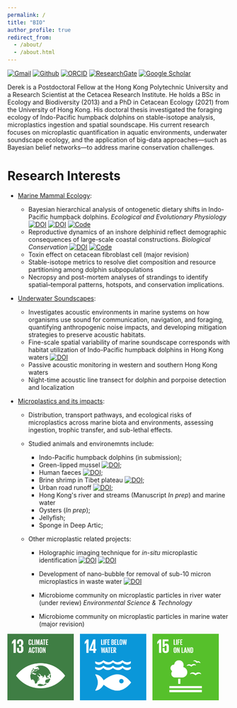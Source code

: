 ```yaml
---
permalink: /
title: "BIO"
author_profile: true
redirect_from:
  - /about/
  - /about.html
---
```


[![Gmail](https://img.shields.io/badge/Gmail-D14836?style=for-the-badge&logo=Gmail&logoColor=white&color=D14836)](mailto:hoyuenwaderek@gmail.com)
[![Github](https://img.shields.io/badge/Github-badge?style=for-the-badge&logo=Github&color=black)](https://github.com/YuenWaHo)
[![ORCID](https://img.shields.io/badge/ORCID-badge?style=for-the-badge&logo=ORCID&logoColor=white&color=Black)](https://orcid.org/0000-0003-1523-112X)
[![ResearchGate](https://img.shields.io/badge/RG-badge?style=for-the-badge&logo=ResearchGate&logoColor=ffffff&labelColor=000000&color=000000)](https://www.researchgate.net/profile/Yuen-Wa-Ho)
[![Google Scholar](https://img.shields.io/badge/GScholar-badge?style=for-the-badge&logo=GoogleScholar&color=ffffff)](https://scholar.google.com.hk/citations?user=rCZFcA4AAAAJ&hl=en)

Derek is a Postdoctoral Fellow at the Hong Kong Polytechnic University and a Research Scientist at the Cetacea Research Institute. He holds a BSc in Ecology and Biodiversity (2013) and a PhD in Cetacean Ecology (2021) from the University of Hong Kong. His doctoral thesis investigated the foraging ecology of Indo-Pacific humpback dolphins on stable-isotope analysis, microplastics ingestion and spatial soundscape. His current research focuses on microplastic quantification in aquatic environments, underwater soundscape ecology, and the application of big-data approaches—such as Bayesian belief networks—to address marine conservation challenges.

# Research Interests

- [Marine Mammal Ecology](https://yuenwaho.github.io/cetacean-ecology/):

  - Bayesian hierarchical analysis of ontogenetic dietary shifts in Indo-Pacific humpback dolphins. _Ecological and Evolutionary Physiology_ [![DOI](https://img.shields.io/badge/10.1086/734631-logo?style=flat-square&label=DOI&labelColor=a9bcc2&color=edf1f0)](https://doi.org/10.1086/734631) [![DOI](https://zenodo.org/badge/DOI/10.5281/zenodo.14559061.svg)](https://doi.org/10.5281/zenodo.14559061) [![Code](https://img.shields.io/badge/Code-logo?style=flat-square&logo=Github&color=000000)](https://github.com/YuenWaHo/EEP-Sousa-WeaningAge)
  - Reproductive dynamics of an inshore delphinid reflect demographic consequences of large-scale coastal constructions. _Biological Conservation_ [![DOI](https://img.shields.io/badge/10.1016%2Fj.biocon.2024.110690-logo?style=flat-square&label=DOI&labelColor=a9bcc2&color=edf1f0)](https://doi.org/10.1016/j.biocon.2024.110690) [![Code](https://img.shields.io/badge/Code-logo?style=flat-square&logo=Github&color=000000)](https://github.com/YuenWaHo/BC-sousa-repro)
  - Toxin effect on cetacean fibroblast cell (major revision)
  - Stable-isotope metrics to resolve diet composition and resource partitioning among dolphin subpopulations
  - Necropsy and post-mortem analyses of strandings to identify spatial–temporal patterns, hotspots, and conservation implications.

- [Underwater Soundscapes](https://yuenwaho.github.io/acoustics/):

  - Investigates acoustic environments in marine systems on how organisms use sound for communication, navigation, and foraging, quantifying anthropogenic noise impacts, and developing mitigation strategies to preserve acoustic habitats.
  - Fine-scale spatial variability of marine soundscape corresponds with habitat utilization of Indo-Pacific humpback dolphins in Hong Kong waters [![DOI](https://img.shields.io/badge/10.1016%2Fj.ecolind.2023.111228-logo?style=flat-square&label=DOI&labelColor=a9bcc2&color=edf1f0)](https://doi.org/10.1016/j.ecolind.2023.111228)
  - Passive acoustic monitoring in western and southern Hong Kong waters
  - Night-time acoustic line transect for dolphin and porpoise detection and localization

- [Microplastics and its impacts](https://yuenwaho.github.io/microplastics/):

  - Distribution, transport pathways, and ecological risks of microplastics across marine biota and environments, assessing ingestion, trophic transfer, and sub-lethal effects.
  - Studied animals and environemnts include:

    - Indo-Pacific humpback dolphins (in submission);
    - Green-lipped mussel [![DOI](https://img.shields.io/badge/DOI-10.1016%2Fj.jhazmat.2021.126541-logo?style=flat-square&label=DOI&labelColor=a9bcc2&color=edf1f0)](https://doi.org/10.1016/j.jhazmat.2021.126541);
    - Human faeces [![DOI](https://img.shields.io/badge/DOI-10.3390%2Ftoxics10080414-logo?style=flat-square&label=DOI&labelColor=a9bcc2&color=edf1f0)](https://doi.org/10.3390/toxics10080414);
    - Brine shrimp in Tibet plateau [![DOI](https://img.shields.io/badge/DOI-10.1016%2Fj.jhazmat.2024.134959-logo?style=flat-square&label=DOI&labelColor=a9bcc2&color=edf1f0)](https://doi.org/10.1016/j.jhazmat.2024.134959);
    - Urban road runoff [![DOI](https://img.shields.io/badge/DOI-10.1016%2Fj.scitotenv.2024.176590-logo?style=flat-square&label=DOI&labelColor=a9bcc2&color=edf1f0)](https://doi.org/10.1016/j.scitotenv.2024.176590);
    - Hong Kong's river and streams (Manuscript _In prep_) and marine water
    - Oysters (_In prep_);
    - Jellyfish;
    - Sponge in Deep Artic;

  - Other microplastic related projects:

    - Holographic imaging technique for _in-situ_ microplastic identification [![DOI](https://img.shields.io/badge/DOI-10.1038%2Fs41598--024--52762--5-logo?style=flat-square&label=DOI&labelColor=a9bcc2&color=edf1f0)](https://doi.org/10.1038/s41598-024-52762-5) [![DOI](https://img.shields.io/badge/DOI-10.1002%2Fadpr.202400038-logo?style=flat-square&label=DOI&labelColor=a9bcc2&color=edf1f0)](https://doi.org/10.1002/adpr.202400038)

    - Development of nano-bubble for removal of sub-10 micron microplastics in waste water [![DOI](https://img.shields.io/badge/DOI-10.1038%2Fs41467--024--53304--3-logo?style=flat-square&label=DOI&labelColor=a9bcc2&color=edf1f0)](https://doi.org/10.1038/s41467-024-53304-3)

    - Microbiome community on microplastic particles in river water (under review) _Environmental Science & Technology_

    - Microbiome community on microplastic particles in marine water (major revision)

<footer>
    <div class="footer-logos">
        <!-- <img src="/images/sdg_logos/goal4a.png" alt="Logo 1" style="display: inline; margin-right: 10px; width: auto; height: 150px;"> -->
        <img src="/images/sdg_logos/goal13a.png" alt="Logo 2" style="display: inline; margin-right: 10px; width: auto; height: 150px;">
        <img src="/images/sdg_logos/goal14a.png" alt="Logo 3" style="display: inline; margin-right: 10px; width: auto; height: 150px;">
        <img src="/images/sdg_logos/goal15a.png" alt="Logo 4" style="display: inline; margin-right: 10px; width: auto; height: 150px;">
        <!-- <img src="/images/sdg_logos/goal17a.png" alt="Logo 5" style="display: inline; margin-right: 10px; width: auto; height: 150px;"> -->
    </div>
</footer>
